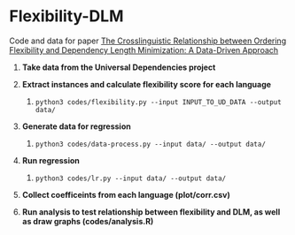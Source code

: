 # Flexibility-DLM
Code and data for paper [The Crosslinguistic Relationship between Ordering Flexibility and Dependency Length Minimization: A Data-Driven Approach](https://scholarworks.umass.edu/scil/vol4/iss1/25/)

1. **Take data from the Universal Dependencies project**

1. **Extract instances and calculate flexibility score for each language**
   1. ```python3 codes/flexibility.py --input INPUT_TO_UD_DATA --output data/```

1. **Generate data for regression**
   1. ```python3 codes/data-process.py --input data/ --output data/```
   
1. **Run regression**
   1. ```python3 codes/lr.py --input data/ --output data/```

1. **Collect coefficeints from each language (plot/corr.csv)**

1. **Run analysis to test relationship between flexibility and DLM, as well as draw graphs (codes/analysis.R)**
   
